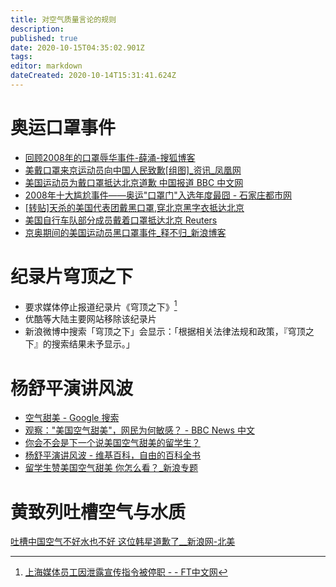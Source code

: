 ```yaml
---
title: 对空气质量言论的规则
description: 
published: true
date: 2020-10-15T04:35:02.901Z
tags: 
editor: markdown
dateCreated: 2020-10-14T15:31:41.624Z
---
```


# 奥运口罩事件

+ [回顾2008年的口罩辱华事件-薛涌-搜狐博客](https://web.archive.org/web/20201014052030/http://vipxueyong.blog.sohu.com/281651192.html "https://archive.is/lodlj")
+ [美戴口罩来京运动员向中国人民致歉[组图]_资讯_凤凰网](https://web.archive.org/web/20151123154916/http://news.ifeng.com/photo/zt/2008/200808/0807_3493_701603.shtml)
+ [美国运动员为戴口罩抵达北京道歉 中国报道 BBC 中文网](https://web.archive.org/web/20090113022503/http://news.bbc.co.uk/chinese/simp/hi/newsid_7540000/newsid_7544900/7544978.stm)
+ [2008年十大尴尬事件——奥运"口罩门"入选年度最囧 - 石家庄都市网](https://web.archive.org/web/20201014051051/http://news.sjzcity.com/2008/7296.shtml)
+ [[转贴]天杀的美国代表团戴黑口罩,穿北京黑字衣抵达北京](https://web.archive.org/web/20201014145030/http://pic.feeyo.com/posts/359/3591750.html)
+ [美国自行车队部分成员戴着口罩抵达北京 Reuters](https://web.archive.org/web/20201014145012if_/https://www.reuters.com/article/idCNChina-1916920080806)
+ [京奥期间的美国运动员黑口罩事件_释不归_新浪博客](https://archive.is/FCdXn "http://blog.sina.com.cn/s/blog_5db2d0580102w5od.html")

# 纪录片穹顶之下

+ 要求媒体停止报道纪录片《穹顶之下》[^20190612112854]
+ 优酷等大陆主要网站移除该纪录片
+ 新浪微博中搜索「穹顶之下」会显示：「根据相关法律法规和政策，『穹顶之下』的搜索结果未予显示。」

[^20190612112854]: [上海媒体员工因泄露宣传指令被停职 - - FT中文网](https://web.archive.org/web/20190612112854/http://www.ftchinese.com/story/001060921?archive)

# 杨舒平演讲风波

+ [空气甜美 - Google 搜索](https://archive.is/MKIIN "https://www.google.com/search?q=空气甜美")
+ [观察："美国空气甜美"，网民为何敏感？ - BBC News 中文](https://web.archive.org/web/20200920194643/https://www.bbc.com/zhongwen/simp/press-review-40036283)
+ [你会不会是下一个说美国空气甜美的留学生？](https://web.archive.org/web/20170606003109/http://www.sohu.com/a/142729809_490529)
+ [杨舒平演讲风波 - 维基百科，自由的百科全书](https://web.archive.org/web/20201014151952/https://zh.wikipedia.org/zh-hans/%E6%9D%A8%E8%88%92%E5%B9%B3%E6%BC%94%E8%AE%B2%E9%A3%8E%E6%B3%A2)
+ [留学生赞美国空气甜美 你怎么看？_新浪专题](https://archive.is/jJKD3)

# 黄致列吐槽空气与水质

[吐槽中国空气不好水也不好 这位韩星道歉了__新浪网-北美](https://web.archive.org/web/20200116030100/http://chinanews.sina.com/gb/chnmedia/sinacn/2019-01-26/doc-iwazzmtc9322171.shtml)